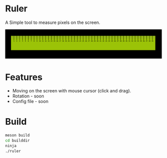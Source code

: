 # Ruler

A Simple tool to measure pixels on the screen.

![Screenshot](ruler.png)

# Features

* Moving on the screen with mouse cursor (click and drag).
* Rotation - soon
* Config file - soon

# Build

```sh
meson build
cd builddir
ninja
./ruler
```



